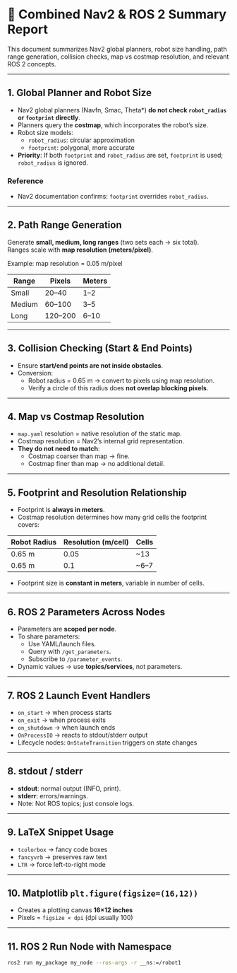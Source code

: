 # 📝 Combined Nav2 & ROS 2 Summary Report

This document summarizes Nav2 global planners, robot size handling, path range generation, collision checks, map vs costmap resolution, and relevant ROS 2 concepts.

---

## 1. Global Planner and Robot Size
- Nav2 global planners (Navfn, Smac, Theta*) **do not check `robot_radius` or `footprint` directly**.  
- Planners query the **costmap**, which incorporates the robot’s size.  
- Robot size models:
  - `robot_radius`: circular approximation
  - `footprint`: polygonal, more accurate
- **Priority**: If both `footprint` and `robot_radius` are set, `footprint` is used; `robot_radius` is ignored.  

### Reference
- Nav2 documentation confirms: `footprint` overrides `robot_radius`.

---

## 2. Path Range Generation
Generate **small, medium, long ranges** (two sets each → six total).  
Ranges scale with **map resolution (meters/pixel)**.  

Example: map resolution = 0.05 m/pixel  

| Range  | Pixels | Meters |
|--------|--------|--------|
| Small  | 20–40  | 1–2    |
| Medium | 60–100 | 3–5    |
| Long   | 120–200| 6–10   |

---

## 3. Collision Checking (Start & End Points)
- Ensure **start/end points are not inside obstacles**.  
- Conversion:
  - Robot radius = 0.65 m → convert to pixels using map resolution.
  - Verify a circle of this radius does **not overlap blocking pixels**.

---

## 4. Map vs Costmap Resolution
- `map.yaml` resolution = native resolution of the static map.  
- Costmap resolution = Nav2’s internal grid representation.  
- **They do not need to match**:
  - Costmap coarser than map → fine.
  - Costmap finer than map → no additional detail.

---

## 5. Footprint and Resolution Relationship
- Footprint is **always in meters**.  
- Costmap resolution determines how many grid cells the footprint covers:

| Robot Radius | Resolution (m/cell) | Cells |
|--------------|-------------------|-------|
| 0.65 m       | 0.05              | ~13   |
| 0.65 m       | 0.1               | ~6–7  |

- Footprint size is **constant in meters**, variable in number of cells.

---

## 6. ROS 2 Parameters Across Nodes
- Parameters are **scoped per node**.  
- To share parameters:
  - Use YAML/launch files.
  - Query with `/get_parameters`.
  - Subscribe to `/parameter_events`.
- Dynamic values → use **topics/services**, not parameters.

---

## 7. ROS 2 Launch Event Handlers
- `on_start` → when process starts  
- `on_exit` → when process exits  
- `on_shutdown` → when launch ends  
- `OnProcessIO` → reacts to stdout/stderr output  
- Lifecycle nodes: `OnStateTransition` triggers on state changes

---

## 8. stdout / stderr
- **stdout**: normal output (INFO, print).  
- **stderr**: errors/warnings.  
- Note: Not ROS topics; just console logs.

---

## 9. LaTeX Snippet Usage
- `tcolorbox` → fancy code boxes  
- `fancyvrb` → preserves raw text  
- `LTR` → force left-to-right mode  

---

## 10. Matplotlib `plt.figure(figsize=(16,12))`
- Creates a plotting canvas **16×12 inches**  
- Pixels = `figsize × dpi` (dpi usually 100)

---

## 11. ROS 2 Run Node with Namespace
```bash
ros2 run my_package my_node --ros-args -r __ns:=/robot1
